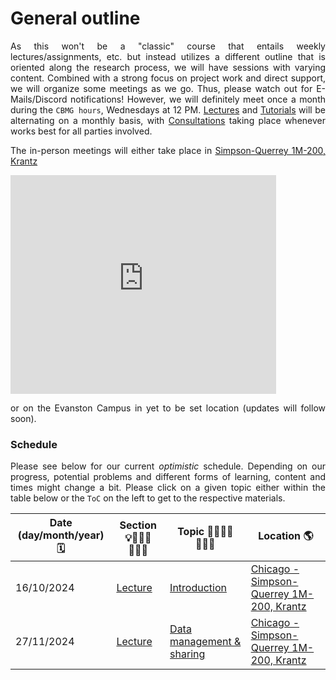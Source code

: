 # General outline

<div style="text-align: justify"> 

As this won't be a "classic" course that entails weekly lectures/assignments, etc. but instead utilizes a different outline that is oriented along the research process, we will have sessions with varying content. Combined with a strong focus on project work and direct support, we will organize some meetings as we go. Thus, please watch out for E-Mails/Discord notifications! However, we will definitely meet once a month during the `CBMG hours`, Wednesdays at 12 PM. [Lectures](https://peerherholz.github.io/NU_T32_CBMG/lectures/pages/lectures.html) and [Tutorials](https://peerherholz.github.io/NU_T32_CBMG/tutorials/pages/tutorials.html) will be alternating on a monthly basis, with [Consultations](https://peerherholz.github.io/NU_T32_CBMG/consultations/pages/consultations.html) taking place whenever works best for all parties involved. 

The in-person meetings will either take place in [Simpson-Querrey 1M-200, Krantz](https://maps.app.goo.gl/c4vQKHK5xqhRGmhx9) 

<iframe src="https://www.google.com/maps/embed?pb=!1m18!1m12!1m3!1d48731.978480206126!2d-87.71806781020472!3d41.92627987605506!2m3!1f0!2f0!3f0!3m2!1i1024!2i768!4f13.1!3m3!1m2!1s0x880fd36ad5a08f3d%3A0x1d4b73b9eac44ef9!2sSimpson%20Querrey%20Institute!5e1!3m2!1sen!2sus!4v1728435314388!5m2!1sen!2sus" width="425" height="350" style="border:0;" allowfullscreen="" loading="lazy" referrerpolicy="no-referrer-when-downgrade"></iframe>

or on the Evanston Campus in yet to be set location (updates will follow soon).

</div>

### Schedule

<div style="text-align: justify"> 

Please see below for our current _optimistic_ schedule. Depending on our progress, potential problems and different forms of learning, content and times might change a bit. Please click on a given topic either within the table below or the `ToC` on the left to get to the respective materials.

| Date (day/month/year) 🗓 | Section 💡👩🏽‍🏫👨🏻‍🏫 | Topic 🥼🧑🏿‍🔬👩🏻‍🔬 | Location 🌎 |
|-------------------------|---------------------|-------------------------------|--------------- |
| 16/10/2024  | [Lecture](https://peerherholz.github.io/NU_T32_CBMG/lectures/pages/lectures.html#) | [Introduction](https://peerherholz.github.io/NU_T32_CBMG/overview.html#overview-procedure)           | [Chicago - Simpson-Querrey 1M-200, Krantz](https://maps.app.goo.gl/c4vQKHK5xqhRGmhx9) |
| 27/11/2024  | [Lecture](https://peerherholz.github.io/NU_T32_CBMG/lectures/pages/lectures.html#) | [Data management & sharing](https://peerherholz.github.io/NU_T32_CBMG/lectures/pages/data_mgmt_sharing.html)           | [Chicago - Simpson-Querrey 1M-200, Krantz](https://maps.app.goo.gl/c4vQKHK5xqhRGmhx9) |

</div>